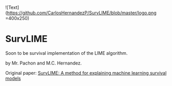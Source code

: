 ![Text](https://github.com/CarlosHernandezP/SurvLIME/blob/master/logo.png =400x250)
# SurvLIME
Soon to be survival implementation of the LIME algorithm.

by Mr. Pachon and M.C. Hernandez.

Original paper: [SurvLIME: A method for explaining machine learning survival
models](https://arxiv.org/pdf/2003.08371.pdf) 
